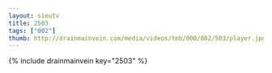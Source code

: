 ```yaml
--- 
layout: sieutv
title: 2503
tags: ["002"]
thumb: http://drainmainvein.com/media/videos/tmb/000/002/503/player.jpg
---
```

{% include drainmainvein key="2503" %} 
